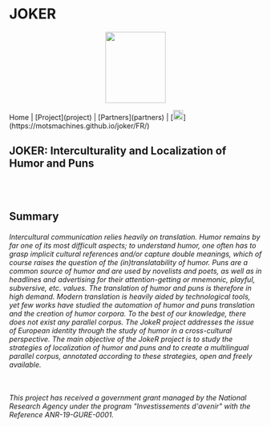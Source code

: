 # JOKER

<p align="center">
  <img src="Joker.png" width="120" height="142">
</p>
 Home | [Project](project) | [Partners](partners) | [<img src="drapeau FR.png" width="20">](https://motsmachines.github.io/joker/FR/)

## JOKER: Interculturality and Localization of Humor and Puns
<br>
<br>

## Summary
###### Intercultural communication relies heavily on translation. Humor remains by far one of its most difficult aspects; to understand humor, one often has to grasp implicit cultural references and/or capture double meanings, which of course raises the question of the (in)translatability of humor. Puns are a common source of humor and are used by novelists and poets, as well as in headlines and advertising for their attention-getting or mnemonic, playful, subversive, etc. values. The translation of humor and puns is therefore in high demand. Modern translation is heavily aided by technological tools, yet few works have studied the automation of humor and puns translation and the creation of humor corpora. To the best of our knowledge, there does not exist any parallel corpus. The JokeR project addresses the issue of European identity through the study of humor in a cross-cultural perspective. The main objective of the JokeR project is to study the strategies of localization of humor and puns and to create a multilingual parallel corpus, annotated according to these strategies, open and freely available.


<br>*This project has received a government grant managed by the National Research Agency under the program "Investissements d'avenir" with the Reference ANR-19-GURE-0001.*





